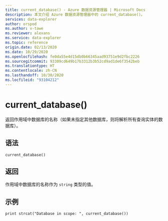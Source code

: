 ```yaml
---
title: current_database() - Azure 数据资源管理器 | Microsoft Docs
description: 本文介绍 Azure 数据资源管理器中的 current_database()。
services: data-explorer
author: orspod
ms.author: v-tawe
ms.reviewer: alexans
ms.service: data-explorer
ms.topic: reference
origin.date: 02/13/2020
ms.date: 10/29/2020
ms.openlocfilehash: fe0da55e4d15db0b66345aad93751e9d2fbc2226
ms.sourcegitcommit: 93309cd649b17b3312b3b52cd9ad1de6f3542beb
ms.translationtype: HT
ms.contentlocale: zh-CN
ms.lasthandoff: 10/30/2020
ms.locfileid: "93104212"
---
```

# <a name="current_database"></a>current_database()

返回作用域中数据库的名称（如果未指定其他数据库，则将解析所有查询实体的数据库）。

## <a name="syntax"></a>语法

`current_database()`

## <a name="returns"></a>返回

作用域中数据库的名称作为 `string` 类型的值。

## <a name="example"></a>示例

```kusto
print strcat("Database in scope: ", current_database())
```